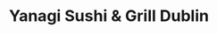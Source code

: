 ---
layout: place
title: "Yanagi Sushi & Grill Dublin"
permalink: /california/dublin/yanagi-sushi-grill-dublin.html
stateAbbr: CA
stateName: California
cityName: Dublin
seo:
  name: "Yanagi Sushi & Grill Dublin"
  type: Restaurant
  links: https://yanagisushitogo.com/
description: "Yanagi Sushi & Grill Dublin serves delicious sushi in Dublin, California. Try fresh Japanese dishes for a great dining experience. "
place_id: ChIJF6xtaejtj4AROlWWiOVqwAA
photos:
  - name: >-
      places/ChIJF6xtaejtj4AROlWWiOVqwAA/photos/AeeoHcJfp8d4yFd2wINjrTrJ3lXGKdYCEBSNdOEB9HjwRMrsfBFnoF8PjAXT0SUAGZeooOHaCNs5MhoYI6ZIW65fdcHJB7OCNoBKyx_9k8xhWMIlfUfpn_Qu0M51umxAOZIDLytk24rA0O2tryHV1uhl83Ss7Oa0uRJbdO1eJrrNZ1Xo5B6mM8FdqKXjMqJSqK-DkLTUoUJ7id9tornGyszTbSDfEbCNg_Jj2Hp8ondWJMpcI6LOUxLmtWmW-iGx1fYiqsP6gFm-l_uP7ceZE23JQWUw99Km6YO5M634kx93HrLZySA0UySKOYG2UojM7agDEhcPtD7GCaG-HbqsESQugDpoGljyjyyKlIIs4kBxrFGw2_4yrtPNrlx5Nh3_fgLNDrZLFTWQbqLuzzfWxjDM4XG_dYqQiG9ABVzUzaYq6rM
    widthPx: 4032
    heightPx: 3024
    authorAttributions:
      - displayName: Racquel Mosqueda
        uri: https://maps.google.com/maps/contrib/115808611860135505917
        photoUri: >-
          https://lh3.googleusercontent.com/a-/ALV-UjXpcwtULm_OgN-bFCdPCtOkCqKRRAN4cBXNKbgEEUmm1bsKa3Tp0A=s100-p-k-no-mo
    flagContentUri: >-
      https://www.google.com/local/imagery/report/?cb_client=maps_api_places.places_api&image_key=!1e10!2sCIHM0ogKEICAgICt07vgUg&hl=en-US
    googleMapsUri: >-
      https://www.google.com/maps/place//data=!3m4!1e2!3m2!1sCIHM0ogKEICAgICt07vgUg!2e10!4m2!3m1!1s0x808fede8696dac17:0xc06ae58896553a
  - name: >-
      places/ChIJF6xtaejtj4AROlWWiOVqwAA/photos/AeeoHcJQzQ7YnbTyoLAU5rGyJHfuyGoGBbsqje7ME9vaguGle61nXTZuz3wKH3WJ7Hll_nK7WJ8-l__B9s01DCEhOFhRbHNuOh9GpYPtEQY0xsLTUwRNgwMWR7VGxbnsT692CX_dmyv2cx3J3oA1-1PtR9KCGNt24Pt4vEUnXh4uJJm4ZoiI_1ule55yNEAKNL9dcjZ3HMsJWOq-lcbhDchJdMS-B3PUCb4IEz-h5eAZhPbnSEUpGVWnusP8zKTgIAYo-4H_VwZOit5xAEU92EL6PM1UqGOu234vLNEnmSKnL3qodw
    widthPx: 1000
    heightPx: 1044
    authorAttributions:
      - displayName: Yanagi Sushi & Grill Dublin
        uri: https://maps.google.com/maps/contrib/109601088002398351446
        photoUri: >-
          https://lh3.googleusercontent.com/a/ACg8ocICfu3RNkupRuAM4h3KX6dbGLiMGd5FokzOF9yFgbi5XkZ5Eg=s100-p-k-no-mo
    flagContentUri: >-
      https://www.google.com/local/imagery/report/?cb_client=maps_api_places.places_api&image_key=!1e10!2sAF1QipO998OPC-RIRYY-Tb4N_lx2wghkDYvV7zGfFD1E&hl=en-US
    googleMapsUri: >-
      https://www.google.com/maps/place//data=!3m4!1e2!3m2!1sAF1QipO998OPC-RIRYY-Tb4N_lx2wghkDYvV7zGfFD1E!2e10!4m2!3m1!1s0x808fede8696dac17:0xc06ae58896553a
  - name: >-
      places/ChIJF6xtaejtj4AROlWWiOVqwAA/photos/AeeoHcLb15LAx0ik1nD11B5ooMXrfCI9h1RDbJA6UvN-8tMxjrWtu89UZb1Ic8_M4QGSL8OzW-wx23B9TTqsYBGr09rACEEM-ULHa9qXCOaANIA2UCqmwWNfaSpk6j4SwLOep-8OtfcqZjv3jDjTtBaicL1Hj6p8itY9WiiiaBol0lSNnQrFRif3AzGbJJjSBOf8DrgOcMQVEqeZZHKF5XT4mCBSx6CYMj_piFzX4aTyPeA5j78RUkPa6iyflmG8PF7DgygDLzCgd6C2k1_BKC6kkVQIOCNAZMCNJw_MA0G9zBYZsAa-jjksEtlx_3WxF9G4MsRDmyzWefTXAn_dtm4aRb222mgc3g1Zi0JrU7EdbyVg7lj8KXLyUYljKrjwlBsifZUYeODKiNSxjwNdptl5O09UjGPH_cRo_N_J_w-L_XB5gnkY
    widthPx: 4080
    heightPx: 3072
    authorAttributions:
      - displayName: Granger Lang
        uri: https://maps.google.com/maps/contrib/114773311063441121793
        photoUri: >-
          https://lh3.googleusercontent.com/a/ACg8ocJ3bwape0kylawfJ6H45VXPz5cqs17L89-UI0EyLi0-9SP8pQ=s100-p-k-no-mo
    flagContentUri: >-
      https://www.google.com/local/imagery/report/?cb_client=maps_api_places.places_api&image_key=!1e10!2sCIHM0ogKEICAgICZ4a7U0QE&hl=en-US
    googleMapsUri: >-
      https://www.google.com/maps/place//data=!3m4!1e2!3m2!1sCIHM0ogKEICAgICZ4a7U0QE!2e10!4m2!3m1!1s0x808fede8696dac17:0xc06ae58896553a
  - name: >-
      places/ChIJF6xtaejtj4AROlWWiOVqwAA/photos/AeeoHcLJp-bkxg8VePa2hVT2both9-9FaFYJXxNNOBPGpCMamQGfqv2bQ6YDkl3w5xpM0RQJU9s7hXcC-N9eNYRrhLv-d5_G-u1Tx_wqG4NngaN_3IameKiSj2k59SkAEROhaNcYo3CFEqpKs_HtqnhOd5e4vF6xBDPIBznUi_Y_aXF4BgcKVzmxZNDiQTWOlx5nfoe0XK-j8mWlCA3theayFeT1FyH73KL5XbHhB2S-rjn9lpYTbjuzVywXy-j1gZo-xbaA9DYlubIb23ql5EwNGBrdsbN-U65Fe1y8mcumbLzTRXGJKz7rksEUukceThA1KTBlWX69np9sbOccFlYsQnUNLHjwKHdHOKuYnPO_A-4XNHIHC085MlbK0gMPVxeG7YgHrN-fWvT9nfD9R2VjOEJlpgxuHZFOQ1ZZFs-xAHQ
    widthPx: 4000
    heightPx: 3000
    authorAttributions:
      - displayName: lynn osti
        uri: https://maps.google.com/maps/contrib/105341759645442966771
        photoUri: >-
          https://lh3.googleusercontent.com/a/ACg8ocKPnO3E1wCJF7S5Ta9AFamfaRcfOqjiSkjCFNFNvdaotPoErw=s100-p-k-no-mo
    flagContentUri: >-
      https://www.google.com/local/imagery/report/?cb_client=maps_api_places.places_api&image_key=!1e10!2sCIHM0ogKEICAgIDlsKXGPg&hl=en-US
    googleMapsUri: >-
      https://www.google.com/maps/place//data=!3m4!1e2!3m2!1sCIHM0ogKEICAgIDlsKXGPg!2e10!4m2!3m1!1s0x808fede8696dac17:0xc06ae58896553a
  - name: >-
      places/ChIJF6xtaejtj4AROlWWiOVqwAA/photos/AeeoHcJBn66MgttCVQiyzvcuLe7cSro3xCQbAbGnh6dEAlNPS7hGjiYXKgJ5ZuaNpdoy_bhvVLZnXp1AhG1nBZhOgVepesyWYCTk4a7Czc-nASZUlifoYHccQtMt6xcq40St3QGKUGrkETVYohM2utJz6QQIbY5ShlMFID5167yJTgR2ZhLL78lwlQ7FvY4EE3JZodif2AQ5R3RkJTu_Lr12_AUIoxbRi6hrO0VBCmEE6yN92JHVz6FCKsZUuIx9WN9hTC5GgJbs-6uZcWy4jkWIy30CseGPXrUkvGEyi2sjTlQurJJOPHLvuLE907yLTTxrhPFIvbf3C2ebYp8hSZMyNfk9IJ28oZf8TRYoKRtNLmH10XtDcE42NXpeeqicKSQtRlZNXJw2RDc8tZsK9fZmfHIJANMdFG510JBJGDfyNUAS3A
    widthPx: 4032
    heightPx: 3024
    authorAttributions:
      - displayName: Jean Lin
        uri: https://maps.google.com/maps/contrib/102271392789623831129
        photoUri: >-
          https://lh3.googleusercontent.com/a-/ALV-UjUUG9e5AggUEnUKVYHX-3Y1IE9FeHGFSlWtXM8ZjyySY_p8WYUaug=s100-p-k-no-mo
    flagContentUri: >-
      https://www.google.com/local/imagery/report/?cb_client=maps_api_places.places_api&image_key=!1e10!2sCIHM0ogKEICAgID2_a_SHA&hl=en-US
    googleMapsUri: >-
      https://www.google.com/maps/place//data=!3m4!1e2!3m2!1sCIHM0ogKEICAgID2_a_SHA!2e10!4m2!3m1!1s0x808fede8696dac17:0xc06ae58896553a
  - name: >-
      places/ChIJF6xtaejtj4AROlWWiOVqwAA/photos/AeeoHcJEzUap5Bggu63IB0fCEvLzL9KFvCHrNX37MjCeUwEz8FjDDMJwulwTXPDOdNnz_jJpkLtIh3d5E294UaTTAy-h789juEmtu61h1ajkXEUjMLnVNn0CJ3uPYt0cdCeFCihZO_1aRXuRaF5Nx96HsA5tdObntHY1gDtA5gXFsf38JzW5NN-Y6x6jdMHbBcH5LJn5M6qUQJbCp64_0a0rK-TFfX1SFPVvW6uYLG2vUd_zy_cG0Sr_v8EsewncoKWR6lpGEPSQjNri_bV33yHq3FBlWNLjIik0L9ed2eQiDCUWX3mrzykoPPskGTqgj4AJyQs2QAGHHkFtX8AeKB6HfMVYCyc2hO98GMGym69ouS-I8px4NKUdqeGMlywW33sNmZBTjEl7_J7QT9LCdtvb8i_tkuSTRxn2l5qHgu7BWpw
    widthPx: 4031
    heightPx: 3023
    authorAttributions:
      - displayName: Jean Lin
        uri: https://maps.google.com/maps/contrib/102271392789623831129
        photoUri: >-
          https://lh3.googleusercontent.com/a-/ALV-UjUUG9e5AggUEnUKVYHX-3Y1IE9FeHGFSlWtXM8ZjyySY_p8WYUaug=s100-p-k-no-mo
    flagContentUri: >-
      https://www.google.com/local/imagery/report/?cb_client=maps_api_places.places_api&image_key=!1e10!2sCIHM0ogKEICAgID2_a_2LA&hl=en-US
    googleMapsUri: >-
      https://www.google.com/maps/place//data=!3m4!1e2!3m2!1sCIHM0ogKEICAgID2_a_2LA!2e10!4m2!3m1!1s0x808fede8696dac17:0xc06ae58896553a
  - name: >-
      places/ChIJF6xtaejtj4AROlWWiOVqwAA/photos/AeeoHcKxJz1WToEl-uNTvw0oeW7_2x7Bllo-nZd7O3gr_nQNxEQye986-aJQguyDGllbLUg7C--UKHmO1S1MdAfJHPbzbRG-96nQU-9eDAgmIN6kCqzxin85H0EF_gtPRV4u556e1-t-DjCKo_L55qCtuh6jRBzwDt1SPwJJFfID8AWo86jqISBMXvs_ogZgwYU6NWJPApJlXhgnhhIttW5xyKvlWpxm9lMrfVwEng_G3u54kg3T1Ny3sWlkaYUr2Yyhs4elJBe_bM5_hVmAhKong6YCWi7xJACmuIU82uf2r8DjXkTneLSseArYKYV7loeNkWd4Ert1COGCFG2hcPcKwcmz_dnpwS21eF7SoSWGeySF0G3A-OoUMa_WhojIe0o-s4RuVc1XjY6-XSct_q9D965bFOHQzJUr6C6N-Aguq7efXw
    widthPx: 4000
    heightPx: 2252
    authorAttributions:
      - displayName: Boba Fett
        uri: https://maps.google.com/maps/contrib/103904333580831585069
        photoUri: >-
          https://lh3.googleusercontent.com/a-/ALV-UjWx8w6OK_ux4wtWpgIkRFiPgtGPdPGLmS4V6xfMkCdq04z6n9Q=s100-p-k-no-mo
    flagContentUri: >-
      https://www.google.com/local/imagery/report/?cb_client=maps_api_places.places_api&image_key=!1e10!2sCIHM0ogKEICAgIDHwNrZEw&hl=en-US
    googleMapsUri: >-
      https://www.google.com/maps/place//data=!3m4!1e2!3m2!1sCIHM0ogKEICAgIDHwNrZEw!2e10!4m2!3m1!1s0x808fede8696dac17:0xc06ae58896553a
  - name: >-
      places/ChIJF6xtaejtj4AROlWWiOVqwAA/photos/AeeoHcJRicBbDKHBjaGCmAUsJdzwsq4L7HDDcyu_4nTPrxRJtGZ0Unw-R-aLhxiMXUZpkjRoMMjRIGQvwqbfdSvdMpZVLHFAu2tlrT1yre8yNcaVpcQndZkSyJ_AiR65j0NObmhUWnbs11VRRUQPlDJC7UDKPNU32Tgeo9deeHILoriV6cLLXqmmV2qTT8q78KusQv1nctEWjIY8r-0Zr5aGKZ6rZmSltYiMZ5zwOjCdvqiVagqroAtinzxRC5BL9pSjLqC5lRzf7-FZvEvKPDqYvgzJLgCeX6m2BrXoXWdHosO6XhDh61rqwPBUcIZl17uSyBUlwcwFbLotlEsAnHsnGV6IQ9Eixu8U53U8DWiqFragRbnDUlmpJNoEFSqgT2NZeJLLXKwLxihzm83zlIm9P9a-q5eugvjRaIPYzQ---jE
    widthPx: 4032
    heightPx: 2665
    authorAttributions:
      - displayName: Racquel Mosqueda
        uri: https://maps.google.com/maps/contrib/115808611860135505917
        photoUri: >-
          https://lh3.googleusercontent.com/a-/ALV-UjXpcwtULm_OgN-bFCdPCtOkCqKRRAN4cBXNKbgEEUmm1bsKa3Tp0A=s100-p-k-no-mo
    flagContentUri: >-
      https://www.google.com/local/imagery/report/?cb_client=maps_api_places.places_api&image_key=!1e10!2sCIHM0ogKEICAgICtp7-jPw&hl=en-US
    googleMapsUri: >-
      https://www.google.com/maps/place//data=!3m4!1e2!3m2!1sCIHM0ogKEICAgICtp7-jPw!2e10!4m2!3m1!1s0x808fede8696dac17:0xc06ae58896553a
  - name: >-
      places/ChIJF6xtaejtj4AROlWWiOVqwAA/photos/AeeoHcKcidYvlLwMeIWfCIoTnOmKDPuTnTBBHqmDoyjjL4y9ATJA8th86QOoBhc1_aCRCE7K252iQaNMH0lW3TSTR7UZk-FsWTGhF8Oe8ybjBnvf-0YjCr2Qf5h3_B5XBIpJeOxbTZZrYU7MkgFBVoUkcJqXfXHCrq2IBwyvvy0TQULd2IXzbiW6g5CUP2GSeM3yMCcioZI1e9qs8JED2JaEdD32wLqEigf2HhMvFH8PwHtwvjDIRddXx0JYFP7ACvpc4TYVKi7j_cCTKvflnv1lLRIAqwfcdE-5eAlOGQ0dToEFLeoafJuAEihERyu-DxwUNr4D9J7o8skIl9Fp6qLHz63Qo6bMzzcqPFThvJTb8XTiX72vEUkUe1DA2orB9Wua0g1fMhX-pcRy_O3BKRyYA3c8ijBHZNPeonnDxaEdX0lSsA
    widthPx: 3521
    heightPx: 3024
    authorAttributions:
      - displayName: Jean Lin
        uri: https://maps.google.com/maps/contrib/102271392789623831129
        photoUri: >-
          https://lh3.googleusercontent.com/a-/ALV-UjUUG9e5AggUEnUKVYHX-3Y1IE9FeHGFSlWtXM8ZjyySY_p8WYUaug=s100-p-k-no-mo
    flagContentUri: >-
      https://www.google.com/local/imagery/report/?cb_client=maps_api_places.places_api&image_key=!1e10!2sCIHM0ogKEICAgID2_Y_8dQ&hl=en-US
    googleMapsUri: >-
      https://www.google.com/maps/place//data=!3m4!1e2!3m2!1sCIHM0ogKEICAgID2_Y_8dQ!2e10!4m2!3m1!1s0x808fede8696dac17:0xc06ae58896553a
  - name: >-
      places/ChIJF6xtaejtj4AROlWWiOVqwAA/photos/AeeoHcJIQOcF3PVu6SS6pEoQy0Fohg0fSYpm3CbEvKOr_wnJjE7XhRC6TY9FMz3LVnL69_9IeNtMLVHivbsozY8yccYNjSDWxhsxxrxTo2YXkD0ac_AFODpB0Hr2_bf0Bu3C5ykOon-SQjg3hMUPq-JEPet6SvqNbnP0M9Zz6k8FJYX-bImXwriNPor_JGKHqSK2-dnUZQzR1Z7vZWmRkIqp0varj_pdjiI-283CVPx_uocJ4SJtdxSaxvepA1xnj1SnbQv8MTLKdkQ9kb77GLLKDPBd1YjM6EC4K2CL44g1OhxZ8WbXJ-ToVX-8QcbpN1tk3_ohcYsVZZR_dAzGV_U3ay4igF3tgkTnUS0VtXA_hwHxnXRUkwTIROIe2cNBQmNmsO3t_FCy-PMJJsbvBY1ymN1jTJeekrc7MUMrxnbK7gpcVuaQ
    widthPx: 4031
    heightPx: 3023
    authorAttributions:
      - displayName: Jean Lin
        uri: https://maps.google.com/maps/contrib/102271392789623831129
        photoUri: >-
          https://lh3.googleusercontent.com/a-/ALV-UjUUG9e5AggUEnUKVYHX-3Y1IE9FeHGFSlWtXM8ZjyySY_p8WYUaug=s100-p-k-no-mo
    flagContentUri: >-
      https://www.google.com/local/imagery/report/?cb_client=maps_api_places.places_api&image_key=!1e10!2sCIHM0ogKEICAgID2g8DVnwE&hl=en-US
    googleMapsUri: >-
      https://www.google.com/maps/place//data=!3m4!1e2!3m2!1sCIHM0ogKEICAgID2g8DVnwE!2e10!4m2!3m1!1s0x808fede8696dac17:0xc06ae58896553a
address: 6599 Dublin Blvd, Dublin, CA 94568, USA
street: 6599 Dublin Blvd
city: Dublin
state: CA
zip: '94568'
country: USA
neighborhood: null
latitude: '37.704781'
longitude: '-121.910782'
accessibility_options:
  wheelchairAccessibleParking: true
  wheelchairAccessibleEntrance: true
  wheelchairAccessibleRestroom: true
  wheelchairAccessibleSeating: true
business_status: OPERATIONAL
name: Yanagi Sushi & Grill Dublin
google_maps_links:
  directionsUri: >-
    https://www.google.com/maps/dir//''/data=!4m7!4m6!1m1!4e2!1m2!1m1!1s0x808fede8696dac17:0xc06ae58896553a!3e0
  placeUri: https://maps.google.com/?cid=54160729600054586
  writeAReviewUri: >-
    https://www.google.com/maps/place//data=!4m3!3m2!1s0x808fede8696dac17:0xc06ae58896553a!12e1
  reviewsUri: >-
    https://www.google.com/maps/place//data=!4m4!3m3!1s0x808fede8696dac17:0xc06ae58896553a!9m1!1b1
  photosUri: >-
    https://www.google.com/maps/place//data=!4m3!3m2!1s0x808fede8696dac17:0xc06ae58896553a!10e5
primary_type: Japanese Restaurant
opening_hours:
  regular: null
  current: null
secondary_opening_hours:
  regular:
    weekdayDescriptions: null
    type: null
  current:
    weekdayDescriptions: null
    type: null
phone: (925) 556-9575
price_level: PRICE_LEVEL_MODERATE
price_range: $30 &ndash; $50
rating: '4.3'
rating_count: 138
website: https://yanagisushitogo.com/
reviews: null
parking_options: null
payment_options: null
allow_dogs: null
curbside_pickup: null
delivery: null
dine_in: null
good_for_children: null
good_for_groups: null
good_for_sports: null
live_music: null
menu_for_children: null
outdoor_seating: null
reservable: null
restroom: null
serves_beer: null
serves_breakfast: null
serves_brunch: null
serves_cocktails: null
serves_coffee: null
serves_dinner: null
serves_dessert: null
serves_lunch: null
serves_vegetarian_food: null
serves_wine: null
takeout: null
summary: null

---